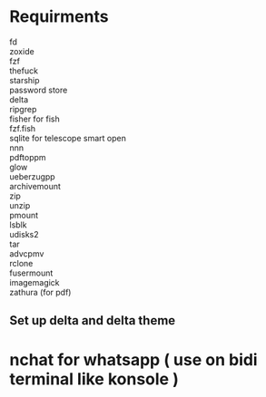 # Requirments

fd  
zoxide  
fzf  
thefuck  
starship  
password store  
delta  
ripgrep  
fisher for fish  
fzf.fish  
sqlite for telescope smart open  
nnn  
pdftoppm  
glow  
ueberzugpp  
archivemount  
zip  
unzip  
pmount  
lsblk  
udisks2  
tar  
advcpmv  
rclone  
fusermount  
imagemagick  
zathura (for pdf)  

## Set up delta and delta theme


# nchat for whatsapp ( use on bidi terminal like konsole )

